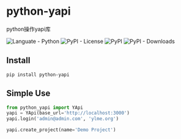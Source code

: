 # python-yapi
python操作yapi库

![Languate - Python](https://img.shields.io/badge/language-python-blue.svg)
![PyPI - License](https://img.shields.io/pypi/l/python-yapi)
![PyPI](https://img.shields.io/pypi/v/python-yapi)
![PyPI - Downloads](https://img.shields.io/pypi/dm/python-yapi)

## Install 
```shell
pip install python-yapi
```

## Simple Use
```python
from python_yapi import YApi
yapi = YApi(base_url='http://localhost:3000')
yapi.login('admin@admin.com', 'ylme.org')

yapi.create_project(name='Demo Project')

```
